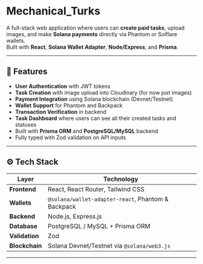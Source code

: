 ﻿# Mechanical_Turks

A full-stack web application where users can **create paid tasks**, upload images, and make **Solana payments** directly via Phantom or Solflare wallets.  
Built with **React**, **Solana Wallet Adapter**, **Node/Express**, and **Prisma**.

---

## 🚀 Features

- **User Authentication** with JWT tokens  
- **Task Creation** with image upload into Cloudinary (for now just images) 
- **Payment Integration** using Solana blockchain (Devnet/Testnet)  
- **Wallet Support** for Phantom and Backpack 
- **Transaction Verification** in backend  
- **Task Dashboard** where users can see all their created tasks and statuses  
- Built with **Prisma ORM** and **PostgreSQL/MySQL** backend  
- Fully typed with Zod validation on API inputs  

---

## ⚙️ Tech Stack

| Layer | Technology |
|-------|-------------|
| **Frontend** | React, React Router, Tailwind CSS |
| **Wallets** | `@solana/wallet-adapter-react`, Phantom & Backpack |
| **Backend** | Node.js, Express.js |
| **Database** | PostgreSQL / MySQL + Prisma ORM |
| **Validation** | Zod |
| **Blockchain** | Solana Devnet/Testnet via `@solana/web3.js` |

---


